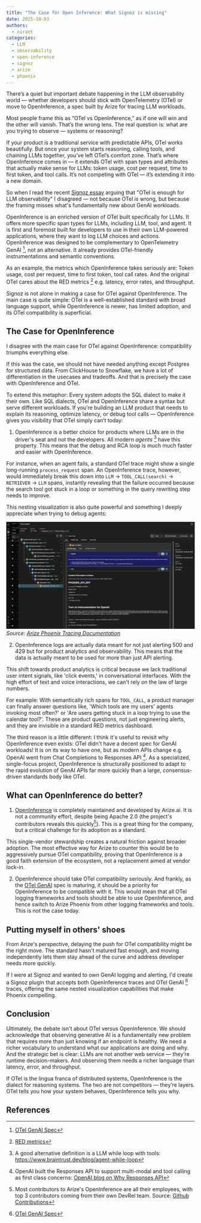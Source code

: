 ```yaml
---
title: "The Case for Open Inference: What Signoz is missing"
date: 2025-10-03
authors:
  - nirant
categories:
  - LLM
  - observability
  - open-inference
  - signoz
  - arize
  - phoenix
---
```


There’s a quiet but important debate happening in the LLM observability world — whether developers should stick with OpenTelemetry (OTel) or move to OpenInference, a spec built by Arize for tracing LLM workloads.

Most people frame this as “OTel vs OpenInference,” as if one will win and the other will vanish. That’s the wrong lens. The real question is: what are you trying to observe — systems or reasoning?

If your product is a traditional service with predictable APIs, OTel works beautifully. But once your system starts reasoning, calling tools, and chaining LLMs together, you’ve left OTel’s comfort zone. That’s where OpenInference comes in — it extends OTel with span types and attributes that actually make sense for LLMs: token usage, cost per request, time to first token, and tool calls. It’s not competing with OTel — it’s extending it into a new domain.

So when I read the recent [Signoz essay](https://signoz.io/blog/llm-observability-opentelemetry/) arguing that "OTel is enough for LLM observability" I disagreed — not because OTel is wrong, but because the framing misses what's fundamentally new about GenAI workloads.

OpenInference is an enriched version of OTel built specifically for LLMs. It offers more specific span types for LLMs, including LLM, tool, and agent. It is first and foremost built for developers to use in their own LLM-powered applications, where they want to log LLM choices and actions. OpenInference was designed to be complementary to OpenTelemetry GenAI [^4], not an alternative. It already provides OTel-friendly instrumentations and semantic conventions.

As an example, the metrics which OpenInference takes seriously are: Token usage, cost per request, time to first token, tool call rates. And the original OTel cares about the RED metrics [^3] e.g. latency, error rates, and throughput.

Signoz is not alone in making a case for OTel against OpenInference. The main case is quite simple: OTel is a well-established standard with broad language support, while OpenInference is newer, has limited adoption, and its OTel compatibility is superficial.

## The Case for OpenInference

I disagree with the main case for OTel against OpenInference: compatibility triumphs everything else.

If this was the case, we should not have needed anything except Postgres for structured data. From ClickHouse to Snowflake, we have a lot of differentiation in the usecases and tradeoffs. And that is precisely the case with OpenInference and OTel.

To extend this metaphor: Every system adopts the SQL dialect to make it their own. Like SQL dialects, OTel and OpenInference share a syntax but serve different workloads. If you’re building an LLM product that needs to explain its reasoning, optimize latency, or debug tool calls — OpenInference gives you visibility that OTel simply can’t today:

1. OpenInference is a better choice for products where LLMs are in the driver's seat and not the developers. All modern _agents_ [^1] have this property. This means that the debug and RCA loop is much much faster and easier with OpenInference.

For instance, when an agent fails, a standard OTel trace might show a single long-running `process_request` span. An OpenInference trace, however, would immediately break this down into `LLM` -> `TOOL_CALL(search)` -> `RETRIEVER` -> `LLM` spans, instantly revealing that the failure occurred because the search tool got stuck in a loop or something in the query rewriting step needs to improve.

This nesting visualization is also quite powerful and something I deeply appreciate when trying to debug agents:

![Phoenix Tracing Visualization](../images/phoenix-tracing.png)
_Source: [Arize Phoenix Tracing Documentation](https://arize.com/docs/phoenix/tracing/llm-traces)_

2. OpenInference logs are actually data meant for not just alerting 500 and 429 but for product analytics and observability. This means that the data is actually meant to be used for more than just API alerting.

This shift towards product analytics is critical because we lack traditional user intent signals, like 'click events,' in conversational interfaces. With the high effort of text and voice interactions, we can't rely on the law of large numbers.

For example: With semantically rich spans for `TOOL_CALL`, a product manager can finally answer questions like, 'Which tools are my users' agents invoking most often?' or 'Are users getting stuck in a loop trying to use the calendar tool?'. These are product questions, not just engineering alerts, and they are invisible in a standard RED metrics dashboard.

The third reason is a little different: I think it's useful to revisit why OpenInference even exists: OTel didn't have a decent spec for GenAI workloads! It is on its way to have one, but as modern APIs change e.g. OpenAI went from Chat Completions to Responses API [^6]. As a specialized, single-focus project, OpenInference is structurally positioned to adapt to the rapid evolution of GenAI APIs far more quickly than a large, consensus-driven standards body like OTel.

## What can OpenInference do better?

1. [OpenInference](https://github.com/Arize-ai/openinference) is completely maintained and developed by Arize.ai. It is not a community effort, despite being Apache 2.0 (the project's contributors reveals this quickly[^5]). This is a great thing for the company, but a critical challenge for its adoption as a standard.

This single-vendor stewardship creates a natural friction against broader adoption. The most effective way for Arize to counter this would be to aggressively pursue OTel compatibility, proving that OpenInference is a good faith extension of the ecosystem, not a replacement aimed at vendor lock-in.

2. OpenInference should take OTel compatibility seriously. And frankly, as the [OTel GenAI](https://opentelemetry.io/docs/specs/semconv/gen-ai/) spec is maturing, it should be a priority for OpenInference to be compatible with it. This would mean that all OTel logging frameworks and tools should be able to use OpenInference, and hence switch to Arize Phoenix from other logging frameworks and tools. This is not the case today.

## Putting myself in others' shoes

From Arize's perspective, delaying the push for OTel compatibility might be the right move. The standard hasn't matured fast enough, and moving independently lets them stay ahead of the curve and address developer needs more quickly.

If I were at Signoz and wanted to own GenAI logging and alerting, I'd create a Signoz plugin that accepts both OpenInference traces and OTel GenAI [^4] traces, offering the same nested visualization capabilities that make Phoenix compelling.

## Conclusion

Ultimately, the debate isn't about OTel versus OpenInference. We should acknowledge that observing generative AI is a fundamentally new problem that requires more than just knowing if an endpoint is healthy. We need a richer vocabulary to understand what our applications are doing and why. And the strategic bet is clear: LLMs are not another web service — they’re runtime decision-makers. And observing them needs a richer language than latency, error, and throughput.

If OTel is the lingua franca of distributed systems, OpenInference is the dialect for reasoning systems. The two are not competitors — they’re layers. OTel tells you how your system behaves, OpenInference tells you why.

## References

[^1]: A good alternative definition is a LLM while loop with tools: https://www.braintrust.dev/blog/agent-while-loop
[^2]: [Law of large numbers](https://en.wikipedia.org/wiki/Law_of_large_numbers) makes clicks way useful for SaaS and consumer applications alike
[^3]: [RED metrics](https://grafana.com/blog/2018/08/02/the-red-method-how-to-instrument-your-services/)
[^4]: [OTel GenAI Spec](https://opentelemetry.io/docs/specs/semconv/gen-ai/)
[^5]: Most contributors to Arize's OpenInference are all their employees, with top 3 contributors coming from their own DevRel team. Source: [Github Contributions](https://github.com/Arize-ai/openinference/graphs/contributors)
[^6]: OpenAI built the Responses API to support multi-modal and tool calling as first class concerns: [OpenAI blog on Why Responses API](https://developers.openai.com/blog/responses-api/)
